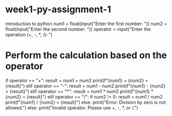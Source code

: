 # week1-py-assignment-1
introduction to python
num1 = float(input("Enter the first number: "))
num2 = float(input("Enter the second number: "))
operator = input("Enter the operation (+, -, *, /): ")

# Perform the calculation based on the operator
if operator == "+":
    result = num1 + num2
    print(f"{num1} + {num2} = {result}")
elif operator == "-":
    result = num1 - num2
    print(f"{num1} - {num2} = {result}")
elif operator == "*":
    result = num1 * num2
    print(f"{num1} * {num2} = {result}")
elif operator == "/":
    if num2 != 0:
        result = num1 / num2
        print(f"{num1} / {num2} = {result}")
    else:
        print("Error: Division by zero is not allowed.")
else:
    print("Invalid operator. Please use +, -, *, or /.")
